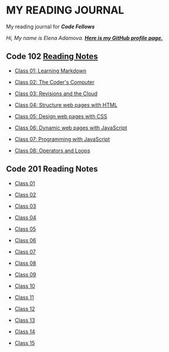# MY READING JOURNAL
My reading journal for ***Code Fellows***

_Hi, My name is Elena Adamova. [**Here is my GitHub profile page.**](https://github.com/elena-adamova)_

## Code 102 [Reading Notes](https://elena-adamova.github.io/reading-notes)


+ [Class 01: Learning Markdown](https://elena-adamova.github.io/reading-notes/markdown)

+ [Class 02: The Coder's Computer](https://elena-adamova.github.io/reading-notes/texteditor)

+ [Class 03: Revisions and the Cloud](https://elena-adamova.github.io/reading-notes/class03)

+ [Class 04: Structure web pages with HTML](https://elena-adamova.github.io/reading-notes/class04)

+ [Class 05: Design web pages with CSS](https://elena-adamova.github.io/reading-notes/class05)

+ [Class 06: Dynamic web pages with JavaScript](https://elena-adamova.github.io/reading-notes/class06)

+ [Class 07: Programming with JavaScript](https://elena-adamova.github.io/reading-notes/class07)

+ [Class 08: Operators and Loops](https://elena-adamova.github.io/reading-notes/class08)

## Code 201 Reading Notes

+ [Class 01]()

+ [Class 02]()

+ [Class 03]()

+ [Class 04]()

+ [Class 05]()

+ [Class 06]()

+ [Class 07]()

+ [Class 08]()

+ [Class 09]()

+ [Class 10]()

+ [Class 11]()

+ [Class 12]()

+ [Class 13]()

+ [Class 14]()

+ [Class 15]()
